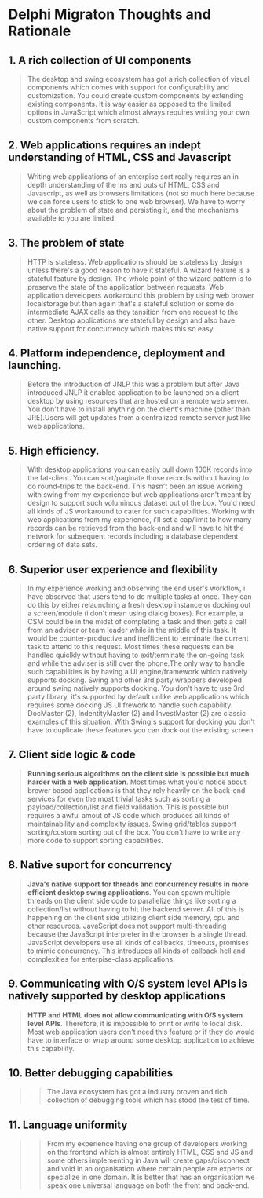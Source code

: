 # Delphi Migraton Thoughts and Rationale

## 1. A rich collection of UI components

> The desktop and swing ecosystem has got a rich collection of visual components which comes with support for configurability and customization. You could create custom components by extending existing components. It is way easier as opposed to the limited options in JavaScript which almost always requires writing your own custom components from scratch.

## 2. Web applications requires an indept understanding of HTML, CSS and Javascript

> Writing web applications of an enterpise sort really requires an in depth understanding of the ins and outs of HTML, CSS and Javascript, as well as browsers limitations (not so much here because we can force users to stick to one web browser). We have to worry about the problem of state and persisting it, and the mechanisms available to you are limited.

## 3. The problem of state

> HTTP is stateless. Web applications should be stateless by design unless there's a good reason to have it stateful. A wizard feature is a stateful feature by design. The whole point of the wizard pattern is to preserve the state of the application between requests. Web application developers workaround this problem by using web brower localstorage but then again that's a stateful solution or some do intermediate AJAX calls as they tansition from one request to the other. Desktop applications are stateful by design and also have native support for concurrency which makes this so easy.  

## 4. Platform independence, deployment and launching.

> Before the introduction of JNLP this was a problem but after Java introduced JNLP it enabled application to be launched on a client desktop by using resources that are hosted on a remote web server. You don't have to install anything on the client's machine (other than JRE).Users will get updates from a centralized remote server just like web applications.


## 5. High efficiency.

> With desktop applications you can easily pull down 100K records into the fat-client. You can sort/paginate those records without having to do round-trips to the back-end. This hasn't been an issue working with swing from my experience but web applications aren't meant by design to support such voluminous dataset out of the box. You'd need all kinds of JS workaround to cater for such capabilities. Working with web applications from my experience, i'll set a cap/limit to how many records can be retrieved from the back-end and will have to hit the network for subsequent records including a database dependent ordering of data sets.


## 6. Superior user experience and flexibility

> In my experience working and observing the end user's workflow, i have observed that users tend to do multiple tasks at once. They can do this by either relaunching a fresh desktop instance or docking out a screen/module (i don't mean using dialog boxes). For example, a CSM could be in the midst of completing a task and then gets a call from an adviser or team leader while in the middle of this task. It would be counter-productive and inefficient to terminate the current task to attend to this request. Most times these requests can be handled quiclkly without having to exit/terminate the on-going task and while the adviser is still over the phone.The only way to handle such capabilities is by having a UI engine/framework which natively supports docking. Swing and other 3rd party wrappers developed around swing natively supports docking. You don't have to use 3rd party library, it's supported by default unlike web applications which requires some docking JS UI frework to handle such capability. DocMaster (2), IndentityMaster (2) and InvestMaster (2) are classic examples of this situation. With Swing's support for docking you don't have to duplicate these features you can dock out the existing screen.


## 7. Client side logic & code

> **Running serious algorithms on the client side is possible but much harder with a web application**. Most times what you'd notice about brower based applications is that they rely heavily on the back-end services for even the most trivial tasks such as sorting a payload/collection/list and field validation. This is possible but requires a awful amout of JS code which produces all kinds of maintainability and complexity issues. Swing grid/tables support sorting/custom sorting out of the box. You don't have to write any more code to support sorting capabilities.

## 8. Native suport for concurrency

> **Java's native support for threads and concurrency results in more efficient desktop swing applications**. You can spawn multiple threads on the client side code to parallelize things like sorting a collection/list without having to hit the backend server. All of this is happening on the client side utilizing client side memory, cpu and other resources. JavaScript does not support multi-threading because the JavaScript interpreter in the browser is a single thread. JavaScript developers use all kinds of callbacks, timeouts, promises to mimic concurrency. This introduces all kinds of callback hell and complexities for enterpise-class applications.

## 9. Communicating with O/S system level APIs is natively supported by desktop applications

> **HTTP and HTML does not allow communicating with O/S system level APIs**. Therefore, it is impossible to print or write to local disk. Most web application users don't need this feature or if they do would have to interface or wrap around some desktop application to achieve this capability.

## 10. Better debugging capabilities

>> The Java ecosystem has got a industry proven and rich collection of debugging tools which has stood the test of time.

## 11. Language uniformity

>> From my experience having one group of developers working on the frontend which is almost entirely HTML, CSS and JS and some others implementing in Java will create gaps/disconnect and void in an organisation where certain people are experts or specialize in one domain.  It is better that has an organisation we speak one universal language on both the front and back-end.